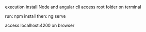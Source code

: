 execution
install Node  and angular cli
access root folder on terminal

run: npm install
then: ng serve

access localhost:4200 on browser